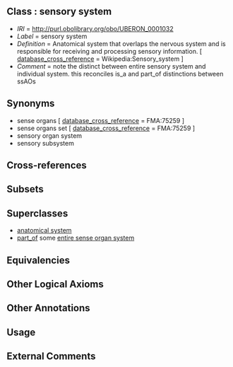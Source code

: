 
## Class : sensory system

 * *IRI* = http://purl.obolibrary.org/obo/UBERON_0001032
 * *Label* = sensory system
 * *Definition* = Anatomical system that overlaps the nervous system and is responsible for receiving and processing sensory information. [ [database_cross_reference](../../ef/oboInOwl#hasDbXref.md) = Wikipedia:Sensory_system ]
 * *Comment* = note the distinct between entire sensory system and individual system. this reconciles is_a and part_of distinctions between ssAOs

## Synonyms

 * sense organs [ [database_cross_reference](../../ef/oboInOwl#hasDbXref.md) = FMA:75259 ]
 * sense organs set [ [database_cross_reference](../../ef/oboInOwl#hasDbXref.md) = FMA:75259 ]
 * sensory organ system
 * sensory subsystem

## Cross-references


## Subsets


## Superclasses

 * [anatomical system](../../UBERON/67/UBERON_0000467.md)
 * [part_of](../../BFO/50/BFO_0000050.md) some [entire sense organ system](../../UBERON/56/UBERON_0004456.md)

## Equivalencies


## Other Logical Axioms


## Other Annotations


## Usage


## External Comments

